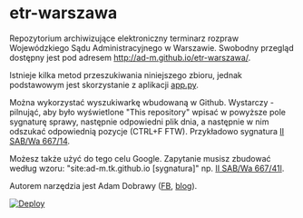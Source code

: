 # etr-warszawa
Repozytorium archiwizujące elektroniczny terminarz rozpraw Wojewódzkiego Sądu Administracyjnego w Warszawie. Swobodny przegląd dostępny jest pod adresem http://ad-m.github.io/etr-warszawa/.

Istnieje kilka metod przeszukiwania niniejszego zbioru, jednak podstawowym jest skorzystanie z aplikacji [app.py](http://etr-warszawa.herokuapp.com).

Można wykorzystać wyszukiwarkę wbudowaną w Github. Wystarczy - pilnująć, aby było wyświetlone "This repository" wpisać w powyższe pole sygnaturę sprawy, następnie odpowiedni plik dnia, a następnie w nim odszukać odpowiednią pozycje (CTRL+F FTW). Przykładowo sygnatura [II SAB/Wa 667/14](https://github.com/ad-m/etr-warszawa/search?utf8=%E2%9C%93&q=II+SAB%2FWa+667%2F14).

Możesz także użyć do tego celu Google. Zapytanie musisz zbudować według wzoru: "site:ad-m.tk.github.io [sygnatura]" np. [II SAB/Wa 667/41l](http://lmgtfy.com/?q=site%3Aad-m.github.io+II+SAB%2FWa+667%2F14).

Autorem narzędzia jest Adam Dobrawy ([FB](http://ad-m.tk), [blog](http://ochrona.jawne.info.pl/)).

[![Deploy](https://www.herokucdn.com/deploy/button.png)](https://dashboard.heroku.com/new?template=https%3A%2F%2Fgithub.com%2Fad-m%2Fetr-warszawa/tree/gh-pages)
